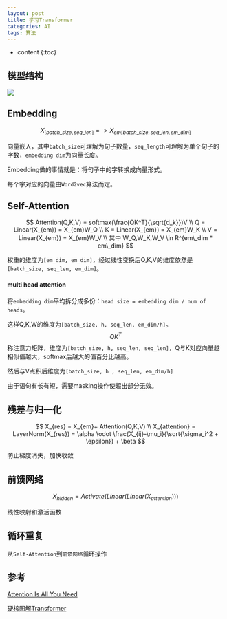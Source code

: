 ```yaml
---
layout: post
title: 学习Transformer
categories: AI
tags: 算法
---
```


* content
{:toc}
## 模型结构

![](https://harmonyhu.github.io/img/tansformer.png)

<!--more-->

## Embedding

$$
X_{[batch\_size, seq\_len]} => X_{em[batch\_size,seq\_len, em\_dim]}
$$

向量嵌入，其中`batch_size`可理解为句子数量，`seq_length`可理解为单个句子的字数，`embedding dim`为向量长度。

Embedding做的事情就是：将句子中的字转换成向量形式。

每个字对应的向量由`Word2vec`算法而定。



## Self-Attention

$$
Attention(Q,K,V) = softmax(\frac{QK^T}{\sqrt{d_k}})V \\
Q = Linear(X_{em}) = X_{em}W_Q \\
K = Linear(X_{em}) = X_{em}W_K \\
V = Linear(X_{em}) = X_{em}W_V \\
其中 W_Q,W_K,W_V \in R^{em\_dim * em\_dim}
$$

权重的维度为`[em_dim, em_dim]`，经过线性变换后Q,K,V的维度依然是`[batch_size, seq_len, em_dim]`。

#### multi head attention

将`embedding dim`平均拆分成多份：`head size = embedding dim / num of heads`。

这样Q,K,W的维度为`[batch_size, h, seq_len, em_dim/h]`。
$$
QK^T
$$
称注意力矩阵，维度为`[batch_size, h, seq_len, seq_len]`，Q与K对应向量越相似值越大，softmax后越大的值百分比越高。

然后与V点积后维度为`[batch_size, h , seq_len, em_dim/h]`

由于语句有长有短，需要masking操作使超出部分无效。



## 残差与归一化

$$
X_{res} = X_{em}+ Attention(Q,K,V) \\
X_{attention} = LayerNorm(X_{res}) = \alpha \odot \frac{X_{ij}-\mu_i}{\sqrt{\sigma_i^2 + \epsilon}} + \beta
$$

防止梯度消失，加快收敛

## 前馈网络

$$
X_{hidden}= Activate(Linear(Linear(X_{attention})))
$$

线性映射和激活函数



## 循环重复

从`Self-Attention`到`前馈网络`循环操作



## 参考

[Attention Is All You Need](https://arxiv.org/pdf/1706.03762.pdf)

[硬核图解Transformer](https://mp.weixin.qq.com/s/jx-2Ai2YKbwODW6uJaF3hQ)



